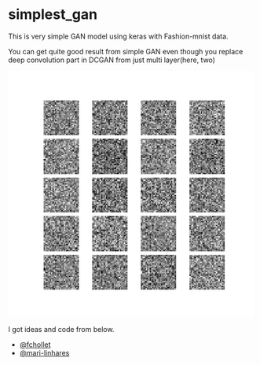 # simplest_gan
This is very simple GAN model using keras with Fashion-mnist data.

You can get quite good result from simple GAN even though you replace deep convolution part in DCGAN from just multi layer(here, two)



![result](https://github.com/jihobak/simple_gan/blob/master/fmist.gif)


I got ideas and code from below.
- [@fchollet](https://github.com/fchollet/deep-learning-with-python-notebooks)
- [@mari-linhares](https://github.com/mari-linhares/DeepLearning/tree/master/GAN-fashion-MNIST)
